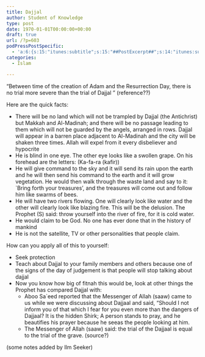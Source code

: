 ```yaml
---
title: Dajjal
author: Student of Knowledge
type: post
date: 1970-01-01T00:00:00+00:00
draft: true
url: /?p=603
podPressPostSpecific:
  - 'a:6:{s:15:"itunes:subtitle";s:15:"##PostExcerpt##";s:14:"itunes:summary";s:15:"##PostExcerpt##";s:15:"itunes:keywords";s:17:"##WordPressCats##";s:13:"itunes:author";s:10:"##Global##";s:15:"itunes:explicit";s:2:"No";s:12:"itunes:block";s:2:"No";}'
categories:
  - Islam

---
```

&#8220;Between time of the creation of Adam and the Resurrection Day, there is no trial more severe than the trial of Dajjal &#8221; (reference??)

Here are the quick facts:

  * There will be no land which will not be trampled by Dajjal (the Antichrist) but Makkah and Al-Madinah; and there will be no passage leading to them which will not be guarded by the angels, arranged in rows. Dajjal will appear in a barren place adjacent to Al-Madinah and the city will be shaken three times. Allah will expel from it every disbeliever and hypocrite
  * He is blind in one eye. The other eye looks like a swollen grape. On his forehead are the letters: (Ka-fa-ra (kafir))
  * He will give command to the sky and it will send its rain upon the earth and he will then send his command to the earth and it will grow vegetation. He would then walk through the waste land and say to it: \`Bring forth your treasures&#8217;, and the treasures will come out and follow him like swarms of bees.
  * He will have two rivers flowing. One will clearly look like water and the other will clearly look like blazing fire. This will be the delusion. The Prophet (S) said: throw yourself into the river of fire, for it is cold water.
  * He would claim to be God. No one has ever done that in the history of mankind
  * He is not the satellite, TV or other personalities that people claim.

How can you apply all of this to yourself:

  * Seek protection
  * Teach about Dajjal to your family members and others because one of the signs of the day of judgement is that people will stop talking about dajjal
  * Now you know how big of fitnah this would be, look at other things the Prophet has compared Dajjal with: 
      * Aboo Sa\`eed reported that the Messenger of Allah (saaw) came to us while we were discussing about Dajjaal and said, &#8220;Should I not inform you of that which I fear for you even more than the dangers of Dajjaal? It is the hidden Shirk; A person stands to pray, and he beautifies his prayer because he seeas the people looking at him.
      * The Messenger of Allah (saaw) said: the trial of the Dajjaal is equal to the trial of the grave. (source?)

(some notes added by Ilm Seeker)